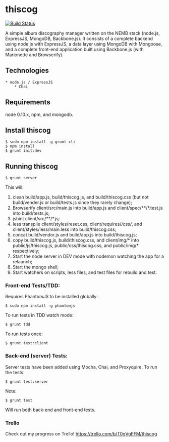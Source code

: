 # thiscog

[![Build Status](https://travis-ci.org/tesfaldet/thiscog.svg?branch=master)](https://travis-ci.org/tesfaldet/thiscog)

A simple album discography manager written on the NEMB stack (node.js, ExpressJS, MongoDB, Backbone.js). It consists of a complete backend using node.js with ExpressJS, a data layer using MongoDB with Mongoose, and a complete front-end application built using Backbone.js (with Marionette and Browserify).

## Technologies

	* node.js / ExpressJS
		* Chai 

## Requirements

node 0.10.x, npm, and mongodb.

## Install thiscog

    $ sudo npm install -g grunt-cli
    $ npm install
    $ grunt init:dev

## Running thiscog

	$ grunt server

This will:
1. clean build/app.js, build/thiscog.js, and build/thiscog.css (but not build/vender.js or build/tests.js since they rarely change);
2. Browserify client/src/main.js into build/app.js and client/spec/**/*.test.js into build/tests.js;
3. jshint client/src/**/*.js;
4. less transpile client/styles/reset.css, client/requires/*/css/*, and client/styles/less/main.less into build/thiscog.css;
5. concat build/vendor.js and build/app.js into build/thiscog.js;
6. copy build/thiscog.js, build/thiscog.css, and client/img/* into public/js/thiscog.js, public/css/thiscog.css, and public/img/* respectively;
7. Start the node server in DEV mode with nodemon watching the app for a relaunch;
8. Start the mongo shell;
9. Start watchers on scripts, less files, and test files for rebuild and test.

### Front-end Tests/TDD:

Requires PhantomJS to be installed globally:

    $ sudo npm install -g phantomjs

To run tests in TDD watch mode:

    $ grunt tdd

To run tests once:

    $ grunt test:client

### Back-end (server) Tests:

Server tests have been added using Mocha, Chai, and Proxyquire. To run the tests:

    $ grunt test:server

Note:

    $ grunt test

Will run both back-end and front-end tests.

### Trello
Check out my progress on Trello!
https://trello.com/b/T0gVgFFM/thiscog